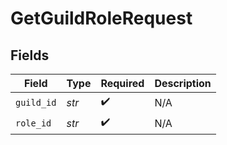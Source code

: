 # GetGuildRoleRequest


## Fields

| Field              | Type               | Required           | Description        |
| ------------------ | ------------------ | ------------------ | ------------------ |
| `guild_id`         | *str*              | :heavy_check_mark: | N/A                |
| `role_id`          | *str*              | :heavy_check_mark: | N/A                |